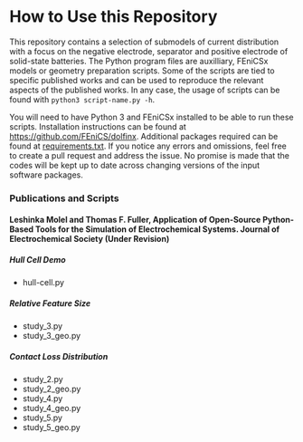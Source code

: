 # How to Use this Repository
This repository contains a selection of submodels of current distribution with a focus on the negative electrode, separator and positive electrode of solid-state batteries.
The Python program files are auxilliary, FEniCSx models or geometry preparation scripts. Some of the scripts are tied to specific published works and can be used to reproduce
the relevant aspects of the published works. In any case, the usage of scripts can be found with `python3 script-name.py -h`.

You will need to have Python 3 and FEniCSx installed to be able to run these scripts. Installation instructions can be found at https://github.com/FEniCS/dolfinx. Additional packages required can be found at [requirements.txt](requirements.text). If you notice any errors and omissions, feel free to create a pull request and address the issue. No promise is made that the codes will be kept up to date across changing versions of the input software packages.

### Publications and Scripts
#### Leshinka Molel and Thomas F. Fuller, Application of Open-Source Python-Based Tools for the Simulation of Electrochemical Systems. Journal of Electrochemical Society (Under Revision)
##### Hull Cell Demo
  - hull-cell.py
##### Relative Feature Size
  - study_3.py 
  - study_3_geo.py
##### Contact Loss Distribution
  - study_2.py
  - study_2_geo.py
  - study_4.py
  - study_4_geo.py
  - study_5.py
  - study_5_geo.py
